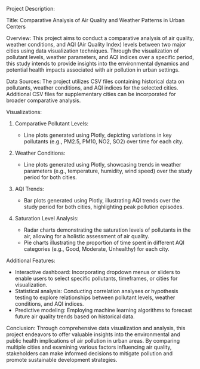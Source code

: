Project Description:

Title: Comparative Analysis of Air Quality and Weather Patterns in Urban Centers

Overview:
This project aims to conduct a comparative analysis of air quality, weather conditions, and AQI (Air Quality Index) levels between two major cities using data visualization techniques. Through the visualization of pollutant levels, weather parameters, and AQI indices over a specific period, this study intends to provide insights into the environmental dynamics and potential health impacts associated with air pollution in urban settings.

Data Sources:
The project utilizes CSV files containing historical data on pollutants, weather conditions, and AQI indices for the selected cities. Additional CSV files for supplementary cities can be incorporated for broader comparative analysis.

Visualizations:
1. Comparative Pollutant Levels:
   - Line plots generated using Plotly, depicting variations in key pollutants (e.g., PM2.5, PM10, NO2, SO2) over time for each city.

2. Weather Conditions:
   - Line plots generated using Plotly, showcasing trends in weather parameters (e.g., temperature, humidity, wind speed) over the study period for both cities.

3. AQI Trends:
   - Bar plots generated using Plotly, illustrating AQI trends over the study period for both cities, highlighting peak pollution episodes.

4. Saturation Level Analysis:
   - Radar charts demonstrating the saturation levels of pollutants in the air, allowing for a holistic assessment of air quality.
   - Pie charts illustrating the proportion of time spent in different AQI categories (e.g., Good, Moderate, Unhealthy) for each city.

Additional Features:
- Interactive dashboard: Incorporating dropdown menus or sliders to enable users to select specific pollutants, timeframes, or cities for visualization.
- Statistical analysis: Conducting correlation analyses or hypothesis testing to explore relationships between pollutant levels, weather conditions, and AQI indices.
- Predictive modeling: Employing machine learning algorithms to forecast future air quality trends based on historical data.

Conclusion:
Through comprehensive data visualization and analysis, this project endeavors to offer valuable insights into the environmental and public health implications of air pollution in urban areas. By comparing multiple cities and examining various factors influencing air quality, stakeholders can make informed decisions to mitigate pollution and promote sustainable development strategies.
